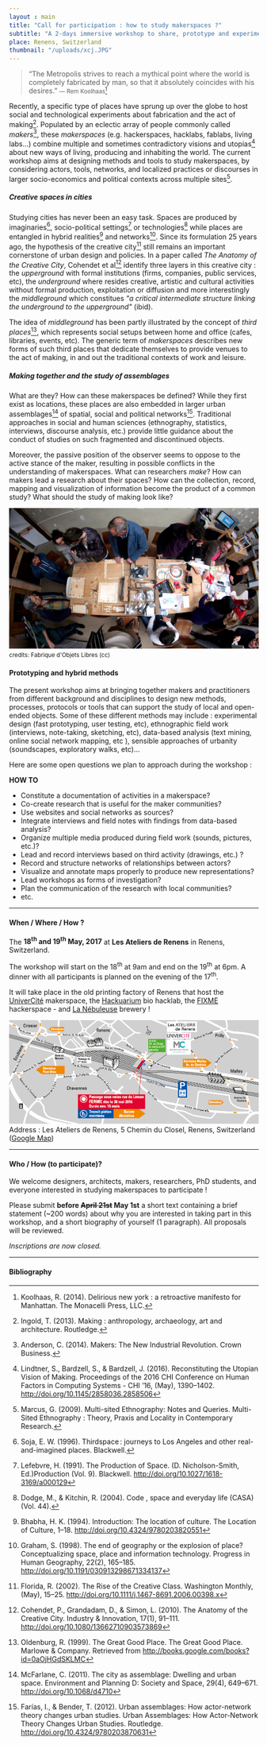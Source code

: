 ```yaml
---
layout : main
title: "Call for participation : how to study makerspaces ?"
subtitle: "A 2-days immersive workshop to share, prototype and experiment with new approaches to study urban spaces of creativity."
place: Renens, Switzerland
thumbnail: "/uploads/xcj.JPG"
---
```



> “The Metropolis strives to reach a mythical point where the world is completely fabricated by man, so that it absolutely coincides with his desires.”
> <small>― Rem Koolhaas[^Koolhas2000]</small>


Recently, a specific type of places have sprung up over the globe to host social and technological experiments about fabrication and the act of making[^Ingold2013]. Populated by an eclectic array of people commonly called *makers*[^Anderson2014], these *makerspaces* (e.g. hackerspaces, hacklabs, fablabs, living labs...) combine multiple and sometimes contradictory visions and utopias[^Lindtner2016] about new ways of living, producing and inhabiting the world. The current workshop aims at designing methods and tools to study makerspaces, by considering actors, tools, networks, and localized practices or discourses in larger socio-economics and political contexts across multiple sites[^Marcus2009].

##### Creative spaces in cities

Studying cities has never been an easy task. Spaces are produced by imaginaries[^Soja1996], socio-political settings[^Lefebvre1991] or technologies[^DodgeKitchin2014] while places are entangled in hybrid realities[^Bhabha1994] and networks[^Graham1998]. Since its formulation 25 years ago, the hypothesis of the creative city[^Florida2002] still remains an important cornerstone of urban design and policies. In a paper called *The Anatomy of the Creative City*, Cohendet et al[^Cohendet2012] identify three layers in this creative city : the *upperground* with formal institutions (firms, companies, public services, etc), the *underground* where resides creative, artistic and cultural activities without formal production, exploitation or diffusion and more interestingly the *middleground* which constitues *"a critical intermediate structure linking the underground to the upperground"* (ibid).

The idea of *middleground* has been partly illustrated by the concept of *third places*[^Oldenburg1999], which represents social setups between home and office (cafes, libraries, events, etc). The generic term of *makerspaces* describes new forms of such third places that dedicate themselves to provide venues to the act of making, in and out the traditional contexts of work and leisure.

##### Making together and the study of assemblages

What are they? How can these makerspaces be defined? While they first exist as locations, these places are also embedded in larger urban assemblages[^McFarlane2011] of spatial, social and political networks[^FariasBender2012]. Traditional approaches in social and human sciences (ethnography, statistics, interviews, discourse analysis, etc.) provide little guidance about the conduct of studies on such fragmented and discontinued objects.

Moreover, the passive position of the observer seems to oppose to the active stance of the maker, resulting in possible conflicts in the understanding of makerspaces. What can researchers *make*? How can makers lead a research about their spaces? How can the collection, record, mapping and visualization of information become the product of a common study? What should the study of making look like?

![Workshop pic](/uploads/fol1.jpg)
<small>credits: Fabrique d'Objets Libres (cc)</small>

#### Prototyping and hybrid methods

The present workshop aims at bringing together makers and practitioners from different background and disciplines to design new methods, processes, protocols or tools that can support the study of local and open-ended objects. Some of these different methods may include : experimental design (fast prototyping, user testing, etc), ethnographic field work (interviews, note-taking, sketching, etc), data-based analysis (text mining, online social network mapping, etc ),  sensible approaches of urbanity (soundscapes, exploratory walks, etc)...

Here are some open questions we plan to approach during the workshop :

**HOW TO**

- Constitute a documentation of activities in a makerspace?
- Co-create research that is useful for the maker communities?
- Use websites and social networks as sources?
- Integrate interviews and field notes with findings from data-based analysis?
- Organize multiple media produced during field work (sounds, pictures, etc.)?
- Lead and record interviews based on third activity (drawings, etc.)  ?
- Record and structure networks of relationships between actors?
- Visualize and annotate maps properly to produce new representations?
- Lead workshops as forms of investigation?
- Plan the communication of the research with local communities?
- etc.


---

#### When / Where / How ?

The **18<sup>th</sup> and 19<sup>th</sup> May, 2017** at **Les Ateliers de Renens** in Renens, Switzerland.

The workshop will start on the 18<sup>th</sup> at 9am and end on the 19<sup>th</sup> at 6pm. A dinner with all participants is planned on the evening of the 17<sup>th</sup>.

It will take place in the old printing factory of Renens that host the [UniverCité](https://univercite.ch) makerspace, the [Hackuarium](http://wiki.hackuarium.ch/w/Main_Page) bio hacklab, the [FIXME](https://fixme.ch/) hackerspace - and [La Nébuleuse](http://www.lanebuleuse.ch/) brewery !

![](/uploads/map.png)
Address : Les Ateliers de Renens, 5 Chemin du Closel, Renens, Switzerland ([Google Map](https://goo.gl/maps/9mirsdcJuY12))

---

#### Who / How (to participate)?


We welcome designers, architects, makers, researchers, PhD students, and everyone interested in studying makerspaces to participate !

Please submit **before <span style='text-decoration:line-through'>April 21st</span> May 1st** a short text containing a brief statement (~200 words) about why you are interested in taking part in this workshop, and a short biography of yourself (1 paragraph). All proposals will be reviewed.


*Inscriptions are now closed.*

---

#### Bibliography

[^Florida2002]: Florida, R. (2002). The Rise of the Creative Class. Washington Monthly, (May), 15–25. http://doi.org/10.1111/j.1467-8691.2006.00398.x

[^Cohendet2012]: Cohendet, P., Grandadam, D., & Simon, L. (2010). The Anatomy of the Creative City. Industry & Innovation, 17(1), 91–111. http://doi.org/10.1080/13662710903573869

[^DodgeKitchin2014]: Dodge, M., & Kitchin, R. (2004). Code , space and everyday life (CASA) (Vol. 44).

[^FariasBender2012]: Farías, I., & Bender, T. (2012). Urban assemblages: How actor-network theory changes urban studies. Urban Assemblages: How Actor-Network Theory Changes Urban Studies. Routledge. http://doi.org/10.4324/9780203870631

[^McFarlane2011]: McFarlane, C. (2011). The city as assemblage: Dwelling and urban space. Environment and Planning D: Society and Space, 29(4), 649–671. http://doi.org/10.1068/d4710

[^Oldenburg1999]: Oldenburg, R. (1999). The Great Good Place. The Great Good Place. Marlowe & Company. Retrieved from http://books.google.com/books?id=0aOjHGdSKLMC

[^Bhabha1994]: Bhabha, H. K. (1994). Introduction: The location of culture. The Location of Culture, 1–18. http://doi.org/10.4324/9780203820551

[^Soja1996]: Soja, E. W. (1996). Thirdspace : journeys to Los Angeles and other real-and-imagined places. Blackwell.

[^Lefebvre1991]: Lefebvre, H. (1991). The Production of Space. (D. Nicholson-Smith, Ed.)Production (Vol. 9). Blackwell. http://doi.org/10.1027/1618-3169/a000129

[^Ingold2013]: Ingold, T. (2013). Making : anthropology, archaeology, art and architecture. Routledge.

[^Anderson2014]: Anderson, C. (2014). Makers: The New Industrial Revolution. Crown Business.

[^Lindtner2016]: Lindtner, S., Bardzell, S., & Bardzell, J. (2016). Reconstituting the Utopian Vision of Making. Proceedings of the 2016 CHI Conference on Human Factors in Computing Systems - CHI ’16, (May), 1390–1402. http://doi.org/10.1145/2858036.2858506

[^Koolhas2000]: Koolhaas, R. (2014). Delirious new york : a retroactive manifesto for Manhattan. The Monacelli Press, LLC.

[^Graham1998]: Graham, S. (1998). The end of geography or the explosion of place? Conceptualizing space, place and information technology. Progress in Human Geography, 22(2), 165–185. http://doi.org/10.1191/030913298671334137

[^Adams1998]: Adams, P. (1998). Network topologies and virtual place. Annals of the Association of American Geographers, 88(1), 88–106. http://doi.org/10.1111/1467-8306.00086

[^Marcus2009]: Marcus, G. (2009). Multi-sited Ethnography: Notes and Queries. Multi-Sited Ethnography : Theory, Praxis and Locality in Contemporary Research.
